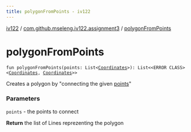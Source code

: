 ```yaml
---
title: polygonFromPoints - iv122
---
```


[iv122](../index.md) / [com.github.mseleng.iv122.assignment3](index.md) / [polygonFromPoints](.)

# polygonFromPoints

`fun polygonFromPoints(points: List<`[`Coordinates`](../com.github.mseleng.iv122.util/-coordinates/index.md)`>): List<<ERROR CLASS><`[`Coordinates`](../com.github.mseleng.iv122.util/-coordinates/index.md)`, `[`Coordinates`](../com.github.mseleng.iv122.util/-coordinates/index.md)`>>`

Creates a polygon by "connecting the given [points](polygon-from-points.md#com.github.mseleng.iv122.assignment3$polygonFromPoints(kotlin.collections.List((com.github.mseleng.iv122.util.Coordinates)))/points)"

### Parameters

`points` - the points to connect

**Return**
the list of Lines reprezenting the polygon

